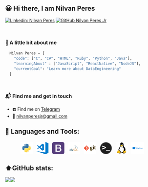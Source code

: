 ## :grinning: Hi there, I am Nilvan Peres

[![Linkedin: Nilvan Peres](https://img.shields.io/badge/-NilvanPeres-blue?style=flat-square&logo=Linkedin&logoColor=white&link=https://www.linkedin.com/in/NilvanPeres/)](https://www.linkedin.com/in/nilvan-peres-costa-594611182/)
[![GitHub Nilvan Peres Jr](https://img.shields.io/github/followers/NilvanPeres?label=follow&style=social)](https://github.com/NilvanPeres)

<br/>

### :tada: A little bit about me

``` Python
  Nilvan Peres = {
    "code": ["C", "C#", "HTML", "Ruby", "Python", "Java"],
    "learningAbout" : ["JavaScript", "ReactNative", "NodeJS"],
    "currentGoal": "Learn more about DataEngineering"
  }
```
<br/>

### :mailbox_with_mail: Find me and get in touch

- :phone: Find me on [Telegram](https://t.me/juninhigh)
- :email: nilvanperesjr@gmail.com

## 🧰 Languages and Tools:
<p align="center">
<img src="https://raw.githubusercontent.com/github/explore/80688e429a7d4ef2fca1e82350fe8e3517d3494d/topics/python/python.png" alt="Python" height="40" style="vertical-align:top; margin:4px">
<img src="https://raw.githubusercontent.com/github/explore/80688e429a7d4ef2fca1e82350fe8e3517d3494d/topics/visual-studio-code/visual-studio-code.png" alt="VS Code" height="40" style="vertical-align:top; margin:4px">
<img src="https://raw.githubusercontent.com/github/explore/80688e429a7d4ef2fca1e82350fe8e3517d3494d/topics/bootstrap/bootstrap.png" alt="Bootstrap" height="40" style="vertical-align:top; margin:4px">
<img src="https://raw.githubusercontent.com/github/explore/80688e429a7d4ef2fca1e82350fe8e3517d3494d/topics/mysql/mysql.png" alt="MySQL" height="40" style="vertical-align:top; margin:4px">
<img src="https://raw.githubusercontent.com/github/explore/80688e429a7d4ef2fca1e82350fe8e3517d3494d/topics/git/git.png" alt="Git" height="40" style="vertical-align:top; margin:4px">
<img src="https://raw.githubusercontent.com/github/explore/80688e429a7d4ef2fca1e82350fe8e3517d3494d/topics/terminal/terminal.png" alt="Terminal" height="40" style="vertical-align:top; margin:4px">
<img src="https://raw.githubusercontent.com/github/explore/80688e429a7d4ef2fca1e82350fe8e3517d3494d/topics/linux/linux.png" alt="Linux" height="40" style="vertical-align:top; margin:4px" alt="Windows" height="40" style="vertical-align:top; margin:4px">
<img src="https://raw.githubusercontent.com/github/explore/80688e429a7d4ef2fca1e82350fe8e3517d3494d/topics/windows/windows.png" alt="Windows" height="40" style="vertical-align:top; margin:4px">
</p>

## :arrow_up:GitHub stats:
<a href="https://github.com/NilvanPeres/github-readme-stats">
  <img align="left" height='150px' src="https://github-readme-stats.vercel.app/api/top-langs/?username=NilvanPeres&hide=jupyter%20notebook,html&layout=compact&theme=dracula" />
</a>

<a href="https://github.com/NilvanPeres/github-readme-statst">
  <img align="left"  height='150px' src="https://github-readme-stats.vercel.app/api?username=NilvanPeres&show_icons=true&theme=dracula" />
</a>

<br />


